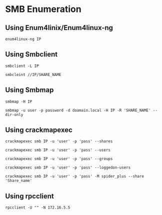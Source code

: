 # SMB Enumeration

## Using Enum4linix/Enum4linux-ng

`enum4linux-ng IP`

## Using Smbclient

`smbclient -L IP`

`smbcleint //IP/SHARE_NAME`

## Using Smbmap

`smbmap -H IP`

`smbmap -u user -p password -d doamain.local -H IP -R 'SHARE_NAME' --dir-only `


## Using crackmapexec

`crackmapexec smb IP -u 'user' -p 'pass' --shares`

`crackmapexec smb IP -u 'user' -p 'pass' --users`

`crackmapexec smb IP -u 'user' -p 'pass' --groups`

`crackmapexec smb IP -u 'user' -p 'pass' --loggedon-users`

`crackmapexec smb IP -u 'user' -p 'pass' -M spider_plus --share 'Share_name' `

## Using rpcclient

`rpcclient -U "" -N 172.16.5.5` 

